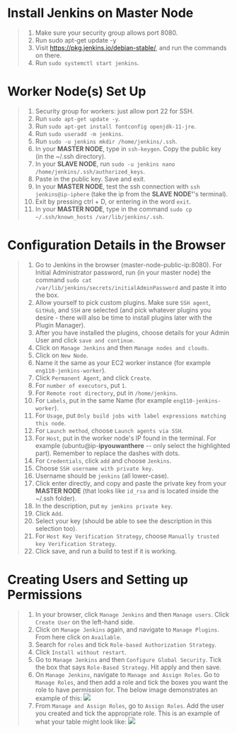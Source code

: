 # Install Jenkins on Master Node

> 1. Make sure your security group allows port 8080.
> 2. Run sudo apt-get update -y
> 3. Visit https://pkg.jenkins.io/debian-stable/, and run the commands on there.
> 4. Run `sudo systemctl start jenkins`.

# Worker Node(s) Set Up

> 1. Security group for workers: just allow port 22 for SSH.
> 2. Run `sudo apt-get update -y`.
> 3. Run `sudo apt-get install fontconfig openjdk-11-jre`. 
> 4. Run `sudo useradd -m jenkins`.
> 5. Run `sudo -u jenkins mkdir /home/jenkins/.ssh`.
> 6. In your **MASTER NODE**, type in `ssh-keygen`. Copy the public key (in the ~/.ssh directory).
> 7. In your **SLAVE NODE**, run `sudo -u jenkins nano /home/jenkins/.ssh/authorized_keys`. 
> 8. Paste in the public key. Save and exit. 
> 9. In your **MASTER NODE**, test the ssh connection with `ssh jenkins@ip-iphere` (take the ip from the **SLAVE NODE'**'s terminal).
> 10. Exit by pressing ctrl + D, or entering in the word `exit`.
> 11. In your **MASTER NODE**, type in the command `sudo cp ~/.ssh/known_hosts /var/lib/jenkins/.ssh`.

# Configuration Details in the Browser

> 1. Go to Jenkins in the browser (master-node-public-ip:8080). For Initial Administrator password, run (in your master node) the command `sudo cat /var/lib/jenkins/secrets/initialAdminPassword` and paste it into the box.
> 2. Allow yourself to pick custom plugins. Make sure `SSH agent`, `GitHub`, and `SSH` are selected (and pick whatever plugins you desire - there will also be time to install plugins later with the Plugin Manager).
> 3. After you have installed the plugins, choose details for your Admin User and click `save and continue`. 
> 4. Click on `Manage Jenkins` and then `Manage nodes and clouds`.
> 5. Click on `New Node`.
> 6. Name it the same as your EC2 worker instance (for example `eng110-jenkins-worker`).
> 7. Click `Permanent Agent`, and click `Create`. 
> 8. For `number of executors`, put `1`. 
> 9. For `Remote root directory`, put in `/home/jenkins`.
> 10. For `Labels`, put in the same Name (for example `eng110-jenkins-worker`).
> 11. For `Usage`, put `Only build jobs with label expressions matching this node`.
> 12. For `Launch method`, choose `Launch agents via SSH`. 
> 13. For `Host`, put in the worker node's IP found in the terminal. For example (ubuntu@ip-**ipyouwanthere** -- only select the highlighted part). Remember to replace the dashes with dots.
> 14. For `Credentials`, click `add` and choose `Jenkins`.
> 15. Choose `SSH username with private key`. 
> 16. Username should be `jenkins` (all lower-case).
> 17. Click enter directly, and copy and paste the private key from your **MASTER NODE** (that looks like `id_rsa` and is located inside the ~/.ssh folder). 
> 18. In the description, put `my jenkins private key`.
> 19. Click `Add`.
> 20. Select your key (should be able to see the description in this selection too). 
> 21. For `Host Key Verification Strategy`, choose `Manually trusted key Verification Strategy`. 
> 22. Click save, and run a build to test if it is working.

# Creating Users and Setting up Permissions

> 1. In your browser, click `Manage Jenkins` and then `Manage users`. Click `Create User` on the left-hand side.
> 2. Click on `Manage Jenkins` again, and navigate to `Manage Plugins`. From here click on `Available`.
> 3. Search for `roles` and tick `Role-based Authorization Strategy`. 
> 4. Click `Install without restart`. 
> 5. Go to `Manage Jenkins` and then `Configure Global Security`. Tick the box that says `Role-Based Strategy`. Hit apply and then save.
> 6. On `Manage Jenkins`, navigate to `Manage and Assign Roles`. Go to `Manage Roles`, and then add a role and tick the boxes you want the role to have permission for. The below image demonstrates an example of this:
![](https://i.imgur.com/KmFrA6Y.png)
> 7. From `Manage and Assign Roles`, go to `Assign Roles`. Add the user you created and tick the appropriate role. This is an example of what your table might look like:
![](https://i.imgur.com/N1LP4EB.png)